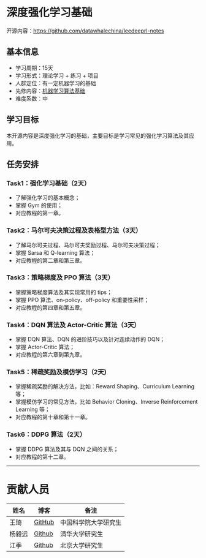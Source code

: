 ﻿# 深度强化学习基础

开源内容：https://github.com/datawhalechina/leedeeprl-notes


## 基本信息

- 学习周期：15天
- 学习形式：理论学习 + 练习 + 项目 
- 人群定位：有一定机器学习的基础
- 先修内容：[机器学习算法基础](https://github.com/datawhalechina/team-learning-data-mining/tree/master/MachineLearningFundamentals)
- 难度系数：中


## 学习目标

本开源内容是深度强化学习的基础，主要目标是学习常见的强化学习算法及其应用。

## 任务安排

### Task1：强化学习基础（2天）
- 了解强化学习的基本概念；
- 掌握 Gym 的使用；
- 对应教程的第一章。


### Task2：马尔可夫决策过程及表格型方法（3天）

- 了解马尔可夫过程、马尔可夫奖励过程、马尔可夫决策过程；
- 掌握 Sarsa 和 Q-learning 算法；
- 对应教程的第二章和第三章。


### Task3：策略梯度及 PPO 算法（3天）
- 掌握策略梯度算法及其实现常用的 tips；
- 掌握 PPO 算法、on-policy、off-policy 和重要性采样；
- 对应教程的第四章和第五章。


### Task4：DQN 算法及 Actor-Critic 算法（3天）

- 掌握 DQN 算法、DQN 的进阶技巧以及针对连续动作的 DQN；
- 掌握 Actor-Critic 算法；
- 对应教程的第六章到第九章。

### Task5：稀疏奖励及模仿学习（2天)
- 掌握稀疏奖励的解决方法，比如：Reward Shaping、Curriculum Learning 等；
- 掌握模仿学习的常见方法，比如 Behavior Cloning、Inverse Reinforcement Learning 等；
- 对应教程的第十章和第十一章。

### Task6：DDPG 算法（2天）

- 掌握 DDPG 算法及其与 DQN 之间的关系；
- 对应教程的第十二章。


---
# 贡献人员


姓名 | 博客|备注
---|---|---
王琦|[GitHub](https://github.com/qiwang067)|中国科学院大学研究生
杨毅远|[Github](https://github.com/yyysjz1997)|清华大学研究生
江季|[Github](https://github.com/JohnJim0816)|北京大学研究生